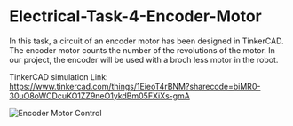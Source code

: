 # Electrical-Task-4-Encoder-Motor
In this task, a circuit of an encoder motor has been designed in TinkerCAD. The encoder motor counts the number of the revolutions of the motor. In our project, the encoder will be used with a broch less motor in the robot.

TinkerCAD simulation Link: https://www.tinkercad.com/things/1EieoT4rBNM?sharecode=biMR0-30uO8oWCDcuKO1ZZ9neO1ykdBm05FXiXs-gmA



![Encoder Motor Control](https://github.com/Abdullah-BS/Electrical-Task-4-Encoder-Motor/assets/139412761/4b4385ed-eaea-4c74-a509-c9227d3b5e0a)
